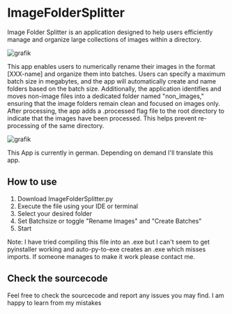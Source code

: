 # ImageFolderSplitter
Image Folder Splitter is an application designed to help users efficiently manage and organize large collections of images within a directory.

![grafik](https://github.com/user-attachments/assets/90c59d5b-b486-44ab-b7f5-e21078e67118)

This app enables users to numerically rename their images in the format [XXX-name] and organize them into batches. Users can specify a maximum batch size in megabytes, 
and the app will automatically create and name folders based on the batch size.
Additionally, the application identifies and moves non-image files into a dedicated folder named "non_images," ensuring that the image folders remain clean and focused on images only.
After processing, the app adds a .processed flag file to the root directory to indicate that the images have been processed. This helps prevent re-processing of the same directory.

![grafik](https://github.com/user-attachments/assets/5664f2fd-57f3-46c7-8c3b-13cf65cfcd8c)



This App is currently in german. Depending on demand I'll translate this app.

## How to use
1. Download ImageFolderSplitter.py
2. Execute the file using your IDE or terminal
3. Select your desired folder
4. Set Batchsize or toggle "Rename Images" and "Create Batches"
5. Start

Note: I have tried compiling this file into an .exe but I can't seem to get pyinstaller working and auto-py-to-exe creates an .exe which misses imports.
If someone manages to make it work please contact me.

## Check the sourcecode
Feel free to check the sourcecode and report any issues you may find. I am happy to learn from my mistakes



